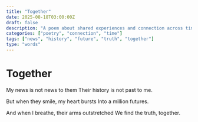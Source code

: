 ```yaml
---
title: "Together"
date: 2025-08-18T03:00:00Z
draft: false
description: "A poem about shared experiences and connection across time"
categories: ["poetry", "connection", "time"]
tags: ["news", "history", "future", "truth", "together"]
type: "words"
---
```


# Together

My news is not news to them
Their history is not past to me.

But when they smile, my heart bursts
Into a million futures.

And when I breathe, their arms outstretched
We find the truth, together.